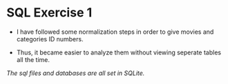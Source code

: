 # SQL Exercise 1
* I have followed some normalization steps in order to give movies and categories ID numbers.

* Thus, it became easier to analyze them without viewing seperate tables all the time.

<i>The sql files and databases are all set in SQLite.</i>
